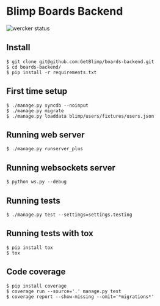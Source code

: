 # Blimp Boards Backend

![wercker status](https://app.wercker.com/status/eee8e64a497f80d5367f9012fd2aff4a "wercker status")

## Install

```
$ git clone git@github.com:GetBlimp/boards-backend.git
$ cd boards-backend/
$ pip install -r requirements.txt
```

## First time setup

```
$ ./manage.py syncdb --noinput
$ ./manage.py migrate
$ ./manage.py loaddata blimp/users/fixtures/users.json
```

## Running web server

```
$ ./manage.py runserver_plus
```

## Running websockets server

```
$ python ws.py --debug
```

## Running tests

```
$ ./manage.py test --settings=settings.testing
```

## Running tests with tox

```
$ pip install tox
$ tox
```

## Code coverage

```
$ pip install coverage
$ coverage run --source='.' manage.py test
$ coverage report --show-missing --omit='*migrations*'
```
